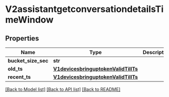 # V2assistantgetconversationdetailsTimeWindow

## Properties
Name | Type | Description | Notes
------------ | ------------- | ------------- | -------------
**bucket_size_sec** | **str** |  | [optional] 
**old_ts** | [**V1devicesbringuptokenValidTillTs**](V1devicesbringuptokenValidTillTs.md) |  | [optional] 
**recent_ts** | [**V1devicesbringuptokenValidTillTs**](V1devicesbringuptokenValidTillTs.md) |  | [optional] 

[[Back to Model list]](../README.md#documentation-for-models) [[Back to API list]](../README.md#documentation-for-api-endpoints) [[Back to README]](../README.md)

